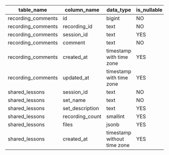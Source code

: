 | table_name         | column_name     | data_type                   | is_nullable |
| ------------------ | --------------- | --------------------------- | ----------- |
| recording_comments | id              | bigint                      | NO          |
| recording_comments | recording_id    | text                        | NO          |
| recording_comments | session_id      | text                        | YES         |
| recording_comments | comment         | text                        | NO          |
| recording_comments | created_at      | timestamp with time zone    | YES         |
| recording_comments | updated_at      | timestamp with time zone    | YES         |
| shared_lessons     | session_id      | text                        | NO          |
| shared_lessons     | set_name        | text                        | NO          |
| shared_lessons     | set_description | text                        | YES         |
| shared_lessons     | recording_count | smallint                    | YES         |
| shared_lessons     | files           | jsonb                       | YES         |
| shared_lessons     | created_at      | timestamp without time zone | YES         |